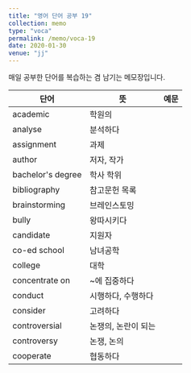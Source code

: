 ```yaml
---
title: "영어 단어 공부 19"
collection: memo
type: "voca"
permalink: /memo/voca-19
date: 2020-01-30
venue: "jj"
---
```


매일 공부한 단어를 복습하는 겸 남기는 메모장입니다.

| 단어            | 뜻   |  예문                                                            |
| --------         | ------ | ------------------------------------------------------------ |
| academic | 학원의 |  |
| analyse | 분석하다 |  |
| assignment | 과제 |  |
| author | 저자, 작가 |  |
| bachelor's degree | 학사 학위 |  |
| bibliography | 참고문헌 목록 |  |
| brainstorming | 브레인스토밍 |  |
| bully | 왕따시키다 |  |
| candidate | 지원자 |  |
| co-ed school | 남녀공학 |  |
| college | 대학 |  |
| concentrate on | ~에 집중하다 |  |
| conduct | 시행하다, 수행하다 |  |
| consider | 고려하다 |  |
| controversial | 논쟁의, 논란이 되는 |  |
| controversy | 논쟁, 논의 |  |
| cooperate | 협동하다 |  |